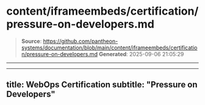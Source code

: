 # content/iframeembeds/certification/pressure-on-developers.md

> **Source**: https://github.com/pantheon-systems/documentation/blob/main/content/iframeembeds/certification/pressure-on-developers.md
> **Generated**: 2025-09-06 21:05:29

---

---
title: WebOps Certification
subtitle: "Pressure on Developers"
---

<Partial file="certification-guide/pressure-on-developers.md" />
